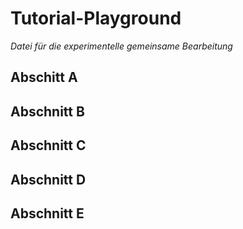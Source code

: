 # Tutorial-Playground
*Datei für die experimentelle gemeinsame Bearbeitung*

## Abschitt A

## Abschnitt B

## Abschnitt C

## Abschnitt D

## Abschnitt E